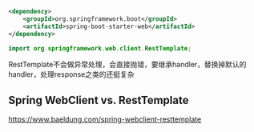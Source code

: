 

```xml
<dependency>
    <groupId>org.springframework.boot</groupId>
    <artifactId>spring-boot-starter-web</artifactId>
</dependency>
```


```java
import org.springframework.web.client.RestTemplate;
```


RestTemplate不会做异常处理，会直接抛错，要继承handler，替换掉默认的handler，处理response之类的还挺复杂



## Spring WebClient vs. RestTemplate

https://www.baeldung.com/spring-webclient-resttemplate

